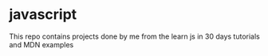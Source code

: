 # javascript
This repo contains projects done by me from the learn js in 30 days tutorials and MDN examples
